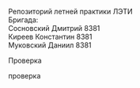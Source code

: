 Репозиторий летней практики ЛЭТИ<br>
Бригада:<br>
Сосновский Дмитрий 8381<br>
Киреев Константин 8381<br>
Муковский Даниил 8381


Проверка


проверка
